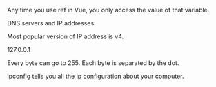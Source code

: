Any time you use ref in Vue, you only access the value of that variable.

DNS servers and IP addresses:

Most popular version of IP address is v4.

127.0.0.1

Every byte can go to 255. Each byte is separated by the dot.

ipconfig tells you all the ip configuration about your computer.


